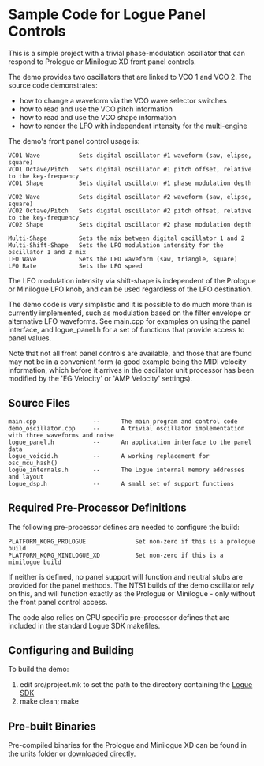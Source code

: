 # Sample Code for Logue Panel Controls

This is a simple project with a trivial phase-modulation oscillator that can respond to Prologue
or Minilogue XD front panel controls.

The demo provides two oscillators that are linked to VCO 1 and VCO 2. The source code demonstrates:

- how to change a waveform via the VCO wave selector switches
- how to read and use the VCO pitch information
- how to read and use the VCO shape information
- how to render the LFO with independent intensity for the multi-engine

The demo's front panel control usage is:

    VCO1 Wave           Sets digital oscillator #1 waveform (saw, elipse, square)
    VCO1 Octave/Pitch   Sets digital oscillator #1 pitch offset, relative to the key-frequency
    VCO1 Shape          Sets digital oscillator #1 phase modulation depth

    VCO2 Wave           Sets digital oscillator #2 waveform (saw, elipse, square)
    VCO2 Octave/Pitch   Sets digital oscillator #2 pitch offset, relative to the key-frequency
    VCO2 Shape          Sets digital oscillator #2 phase modulation depth

    Multi-Shape         Sets the mix between digital oscillator 1 and 2
    Multi-Shift-Shape   Sets the LFO modulation intensity for the oscillator 1 and 2 mix
    LFO Wave            Sets the LFO waveform (saw, triangle, square)
    LFO Rate            Sets the LFO speed

The LFO modulation intensity via shift-shape is independent of the Prologue or Minilogue LFO knob,
and can be used regardless of the LFO destination.

The demo code is very simplistic and it is possible to do much more than is currently implemented,
such as modulation based on the filter envelope or alternative LFO waveforms. See main.cpp for
examples on using the panel interface, and logue_panel.h for a set of functions that provide
access to panel values.

Note that not all front panel controls are available, and those that are found may not be in a
convenient form (a good example being the MIDI velocity information, which before it arrives in
the oscillator unit processor has been modified by the 'EG Velocity' or 'AMP Velocity' settings).


## Source Files

    main.cpp                --      The main program and control code
    demo_oscillator.cpp     --      A trivial oscillator implementation with three waveforms and noise
    logue_panel.h           --      An application interface to the panel data
    logue_voicid.h          --      A working replacement for osc_mcu_hash()
    logue_internals.h       --      The Logue internal memory addresses and layout
    logue_dsp.h             --      A small set of support functions



## Required Pre-Processor Definitions

The following pre-processor defines are needed to configure the build:

    PLATFORM_KORG_PROLOGUE              Set non-zero if this is a prologue build
    PLATFORM_KORG_MINILOGUE_XD          Set non-zero if this is a minilogue build

If neither is defined, no panel support will function and neutral stubs are provided for the panel methods.
The NTS1 builds of the demo oscillator rely on this, and will function exactly as the Prologue or Minilogue -
only without the front panel control access.

The code also relies on CPU specific pre-processor defines that are included in the standard
Logue SDK makefiles.



## Configuring and Building

To build the demo:

1. edit src/project.mk to set the path to the directory containing the [Logue SDK](https://github.com/korginc/logue-sdk)
2. make clean; make



## Pre-built Binaries

Pre-compiled binaries for the Prologue and Minilogue XD can be found in the units folder or [downloaded directly](https://github.com/tSoniq/logue-panel-demo/blob/main/units/panel-demo.zip).
